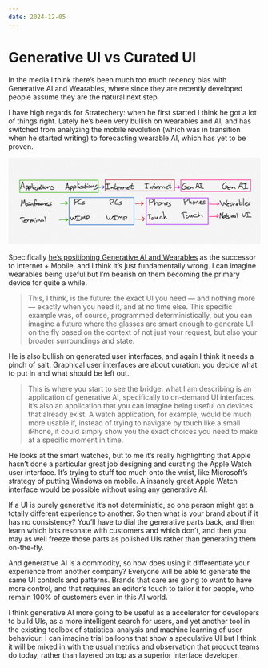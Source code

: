 ```yaml
---
date: 2024-12-05
---
```


# Generative UI vs Curated UI

In the media I think there’s been much too much recency bias with Generative AI and Wearables, where since they are recently developed people assume they are the natural next step.

I have high regards for Stratechery: when he first started I think he got a lot of things right. Lately he’s been very bullish on wearables and AI, and has switched from analyzing the mobile revolution (which was in transition when he started writing) to forecasting wearable AI, which has yet to be proven.

![Stratechery’s generative AI bridge](./stratechery-generative-ai-bridge-9.png)

Specifically [he’s positioning Generative AI and Wearables](https://stratechery.com/2024/the-gen-ai-bridge-to-the-future/) as the successor to Internet + Mobile, and I think it’s just fundamentally wrong. I can imagine wearables being useful but I’m bearish on them becoming the primary device for quite a while.

> This, I think, is the future: the exact UI you need — and nothing more — exactly when you need it, and at no time else. This specific example was, of course, programmed deterministically, but you can imagine a future where the glasses are smart enough to generate UI on the fly based on the context of not just your request, but also your broader surroundings and state.

He is also bullish on generated user interfaces, and again I think it needs a pinch of salt. Graphical user interfaces are about curation: you decide what to put in and what should be left out.

> This is where you start to see the bridge: what I am describing is an application of generative AI, specifically to on-demand UI interfaces. It’s also an application that you can imagine being useful on devices that already exist. A watch application, for example, would be much more usable if, instead of trying to navigate by touch like a small iPhone, it could simply show you the exact choices you need to make at a specific moment in time.

He looks at the smart watches, but to me it’s really highlighting that Apple hasn’t done a particular great job designing and curating the Apple Watch user interface. It’s trying to stuff too much onto the wrist, like Microsoft’s strategy of putting Windows on mobile. A insanely great Apple Watch interface would be possible without using any generative AI.

If a UI is purely generative it’s not deterministic, so one person might get a totally different experience to another. So then what is your brand about if it has no consistency? You’ll have to dial the generative parts back, and then learn which bits resonate with customers and which don’t, and then you may as well freeze those parts as polished UIs rather than generating them on-the-fly.

And generative AI is a commodity, so how does using it differentiate your experience from another company? Everyone will be able to generate the same UI controls and patterns. Brands that care are going to want to have more control, and that requires an editor’s touch to tailor it for people, who remain 100% of customers even in this AI world.

I think generative AI more going to be useful as a accelerator for developers to build UIs, as a more intelligent search for users, and yet another tool in the existing toolbox of statistical analysis and machine learning of user behaviour. I can imagine trial balloons that show a speculative UI but I think it will be mixed in with the usual metrics and observation that product teams do today, rather than layered on top as a superior interface developer.
